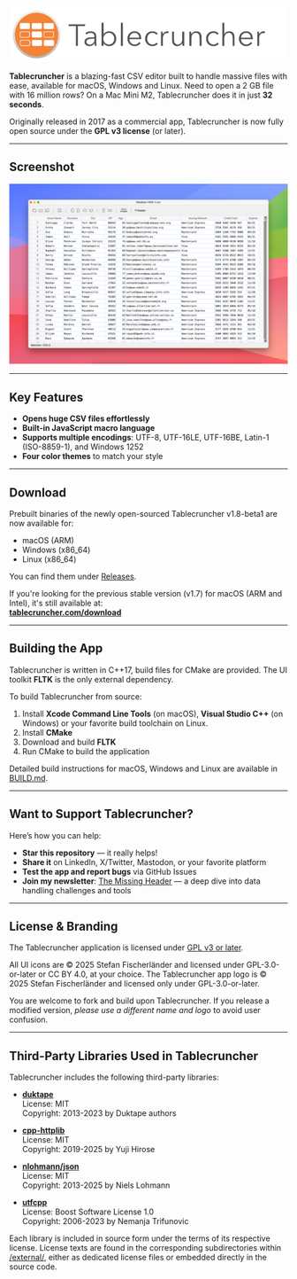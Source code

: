 <p align="center">
  <img src="assets/artwork/logo2019.png" alt="Tablecruncher logo" />
</p>

**Tablecruncher** is a blazing-fast CSV editor built to handle massive files with ease, available for macOS, Windows and Linux. 
Need to open a 2 GB file with 16 million rows? On a Mac Mini M2, Tablecruncher does it in just **32 seconds**.

Originally released in 2017 as a commercial app, Tablecruncher is now fully open source under the **GPL v3 license** (or later).


---

## Screenshot

![Tablecruncher Screenshot](assets/artwork/screenshot.png)

---

## Key Features

- **Opens huge CSV files effortlessly**
- **Built-in JavaScript macro language**
- **Supports multiple encodings**: UTF-8, UTF-16LE, UTF-16BE, Latin-1 (ISO-8859-1), and Windows 1252
- **Four color themes** to match your style

---

## Download

Prebuilt binaries of the newly open-sourced Tablecruncher v1.8-beta1 are now available for:

- macOS (ARM)
- Windows (x86_64)
- Linux (x86_64)

You can find them under [Releases](https://github.com/Tablecruncher/tablecruncher/releases).

If you're looking for the previous stable version (v1.7) for macOS (ARM and Intel), it's still available at:  
**[tablecruncher.com/download](https://tablecruncher.com/download/)**

---

## Building the App

Tablecruncher is written in C++17, build files for CMake are provided. The UI toolkit **FLTK** is the only external dependency.

To build Tablecruncher from source:

1. Install **Xcode Command Line Tools** (on macOS), **Visual Studio C++** (on Windows) or your favorite build toolchain on Linux.
2. Install **CMake**
3. Download and build **FLTK**
4. Run CMake to build the application

Detailed build instructions for macOS, Windows and Linux are available in [BUILD.md](BUILD.md).

---

## Want to Support Tablecruncher?

Here’s how you can help:

- **Star this repository** — it really helps!
- **Share it** on LinkedIn, X/Twitter, Mastodon, or your favorite platform
- **Test the app and report bugs** via GitHub Issues
- **Join my newsletter**: [The Missing Header](https://missingheader.com) — a deep dive into data handling challenges and tools

---

## License & Branding

The Tablecruncher application is licensed under [GPL v3 or later](LICENSE).

All UI icons are © 2025 Stefan Fischerländer and licensed under GPL-3.0-or-later or CC BY 4.0, at your choice.
The Tablecruncher app logo is © 2025 Stefan Fischerländer and licensed only under GPL-3.0-or-later.

You are welcome to fork and build upon Tablecruncher. If you release a modified version, _please use a different name and logo_ to avoid user confusion.

---

## Third-Party Libraries Used in Tablecruncher


Tablecruncher includes the following third-party libraries:

- **[duktape](https://duktape.org/)**  
  License: MIT  
  Copyright: 2013-2023 by Duktape authors

- **[cpp-httplib](https://github.com/yhirose/cpp-httplib)**  
  License: MIT  
  Copyright: 2019-2025 by Yuji Hirose

- **[nlohmann/json](https://github.com/nlohmann/json)**  
  License: MIT  
  Copyright: 2013-2025 by Niels Lohmann

- **[utfcpp](https://github.com/nemtrif/utfcpp)**  
  License: Boost Software License 1.0  
  Copyright: 2006-2023 by Nemanja Trifunovic

Each library is included in source form under the terms of its respective license.
License texts are found in the corresponding subdirectories within [/external/](/external/), either as dedicated license files or embedded directly in the source code.

